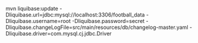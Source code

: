 mvn liquibase:update -Dliquibase.url=jdbc:mysql://localhost:3306/football_data -Dliquibase.username=root -Dliquibase.password=secret -Dliquibase.changeLogFile=src/main/resources/db/changelog-master.yaml -Dliquibase.driver=com.mysql.cj.jdbc.Driver